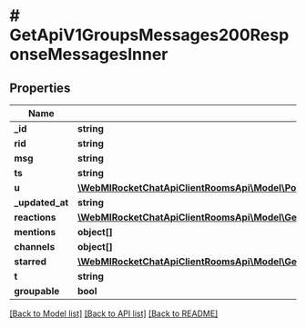 # # GetApiV1GroupsMessages200ResponseMessagesInner

## Properties

Name | Type | Description | Notes
------------ | ------------- | ------------- | -------------
**_id** | **string** |  | [optional]
**rid** | **string** |  | [optional]
**msg** | **string** |  | [optional]
**ts** | **string** |  | [optional]
**u** | [**\WebMIRocketChatApiClientRoomsApi\Model\PostApiV1ChannelsCreate200ResponseChannelU**](PostApiV1ChannelsCreate200ResponseChannelU.md) |  | [optional]
**_updated_at** | **string** |  | [optional]
**reactions** | [**\WebMIRocketChatApiClientRoomsApi\Model\GetApiV1GroupsMessages200ResponseMessagesInnerReactions**](GetApiV1GroupsMessages200ResponseMessagesInnerReactions.md) |  | [optional]
**mentions** | **object[]** |  | [optional]
**channels** | **object[]** |  | [optional]
**starred** | [**\WebMIRocketChatApiClientRoomsApi\Model\GetApiV1GroupsMessages200ResponseMessagesInnerStarred**](GetApiV1GroupsMessages200ResponseMessagesInnerStarred.md) |  | [optional]
**t** | **string** |  | [optional]
**groupable** | **bool** |  | [optional]

[[Back to Model list]](../../README.md#models) [[Back to API list]](../../README.md#endpoints) [[Back to README]](../../README.md)
